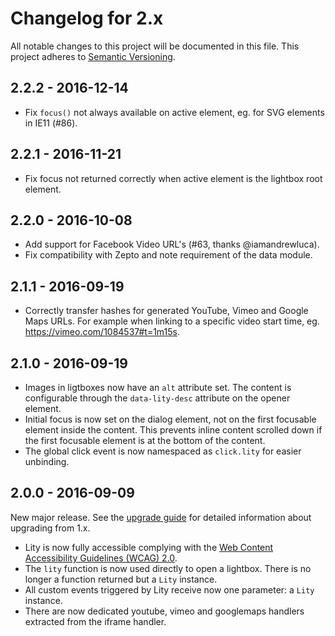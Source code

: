 Changelog for 2.x
=================

All notable changes to this project will be documented in this file.
This project adheres to [Semantic Versioning](http://semver.org).

2.2.2 - 2016-12-14
------------------

  * Fix `focus()` not always available on active element, eg. for SVG elements
    in IE11 (#86).

2.2.1 - 2016-11-21
------------------

  * Fix focus not returned correctly when active element is the lightbox root
    element.

2.2.0 - 2016-10-08
------------------

  * Add support for Facebook Video URL's (#63, thanks @iamandrewluca).
  * Fix compatibility with Zepto and note requirement of the data module.

2.1.1 - 2016-09-19
------------------

  * Correctly transfer hashes for generated YouTube, Vimeo and Google Maps
    URLs. For example when linking to a specific video start time, eg.
    https://vimeo.com/1084537#t=1m15s.

2.1.0 - 2016-09-19
------------------

  * Images in ligtboxes now have an `alt` attribute set. The content is
    configurable through the `data-lity-desc` attribute on the opener element.
  * Initial focus is now set on the dialog element, not on the first focusable
    element inside the content. This prevents inline content scrolled down if
    the first focusable element is at the bottom of the content.
  * The global click event is now namespaced as `click.lity` for easier
    unbinding.

2.0.0 - 2016-09-09
------------------

New major release. See the [upgrade guide](UPGRADE-2.0.md) for detailed
information about upgrading from 1.x.

  * Lity is now fully accessible complying with the [Web Content Accessibility
    Guidelines (WCAG) 2.0](https://www.w3.org/TR/WCAG20/).
  * The `lity` function is now used directly to open a lightbox. There is no
    longer a function returned but a `Lity` instance.
  * All custom events triggered by Lity receive now one parameter: a `Lity`
    instance.
  * There are now dedicated youtube, vimeo and googlemaps handlers extracted
    from the iframe handler.
